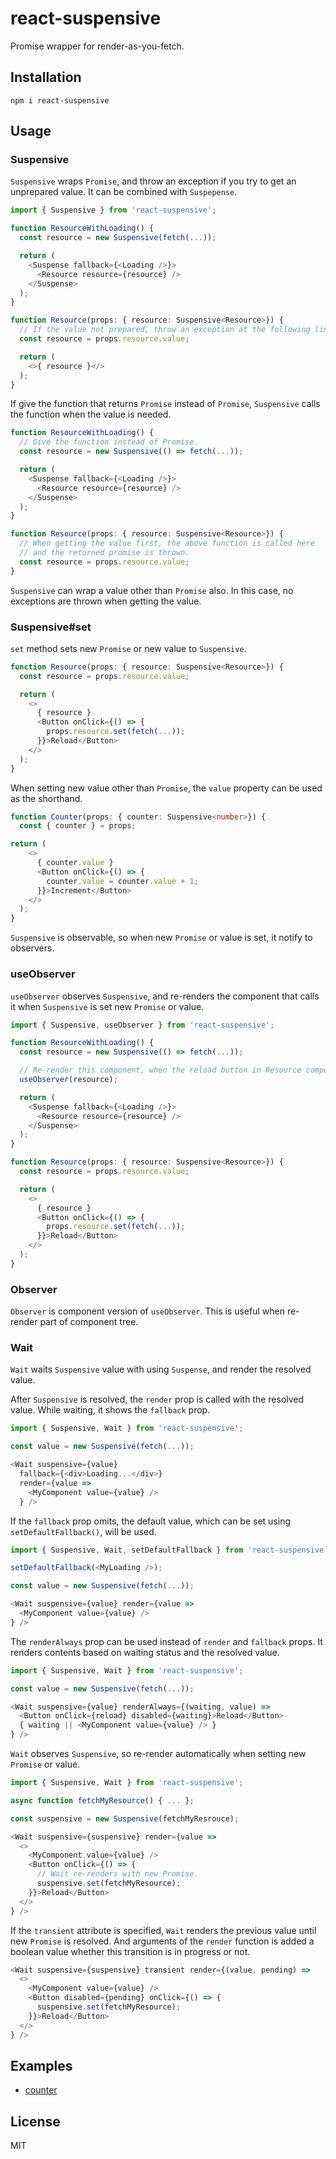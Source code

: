 # react-suspensive

Promise wrapper for render-as-you-fetch.

## Installation

```
npm i react-suspensive
```

## Usage

### Suspensive

`Suspensive` wraps `Promise`, and throw an exception if you try to get an unprepared value.
It can be combined with `Suspepense`.

``` typescript
import { Suspensive } from 'react-suspensive';

function ResourceWithLoading() {
  const resource = new Suspensive(fetch(...));

  return (
    <Suspense fallback={<Loading />}>
      <Resource resource={resource} />
    </Suspense>
  );
}

function Resource(props: { resource: Suspensive<Resource>}) {
  // If the value not prepared, throw an exception at the following line.
  const resource = props.resource.value;

  return (
    <>{ resource }</>
  );
}
```

If give the function that returns `Promise` instead of `Promise`,
`Suspensive` calls the function when the value is needed.

``` typescript
function ResourceWithLoading() {
  // Give the function instead of Promise.
  const resource = new Suspensive(() => fetch(...));

  return (
    <Suspense fallback={<Loading />}>
      <Resource resource={resource} />
    </Suspense>
  );
}

function Resource(props: { resource: Suspensive<Resource>}) {
  // When getting the value first, the above function is called here
  // and the returned promise is thrown.
  const resource = props.resource.value;
}
```

`Suspensive` can wrap a value other than `Promise` also.
In this case, no exceptions are thrown when getting the value.

### Suspensive#set

`set` method sets new `Promise` or new value to `Suspensive`.

``` typescript
function Resource(props: { resource: Suspensive<Resource>}) {
  const resource = props.resource.value;

  return (
    <>
      { resource }
      <Button onClick={() => {
        props.resource.set(fetch(...));
      }}>Reload</Button>
    </>
  );
}
```

When setting new value other than `Promise`, the `value` property can be used as the shorthand.

``` typescript
function Counter(props: { counter: Suspensive<number>}) {
  const { counter } = props;

return (
    <>
      { counter.value }
      <Button onClick={() => {
        counter.value = counter.value + 1;
      }}>Increment</Button>
    </>
  );
}
```

`Suspensive` is observable, so when new `Promise` or value is set, it notify to observers.

### useObserver

`useObserver` observes `Suspensive`, and re-renders the component that calls it
when `Suspensive` is set new `Promise` or value.

``` typescript
import { Suspensive, useObserver } from 'react-suspensive';

function ResourceWithLoading() {
  const resource = new Suspensive(() => fetch(...));

  // Re-render this component, when the reload button in Resource component is clicked.
  useObserver(resource);

  return (
    <Suspense fallback={<Loading />}>
      <Resource resource={resource} />
    </Suspense>
  );
}

function Resource(props: { resource: Suspensive<Resource>}) {
  const resource = props.resource.value;

  return (
    <>
      { resource }
      <Button onClick={() => {
        props.resource.set(fetch(...));
      }}>Reload</Button>
    </>
  );
}
```

### Observer

`Observer` is component version of `useObserver`.
This is useful when re-render part of component tree.

### Wait

`Wait` waits `Suspensive` value with using `Suspense`, and render the resolved value.

After `Suspensive` is resolved, the `render` prop is called with the resolved value.
While waiting, it shows the `fallback` prop.

``` typescript
import { Suspensive, Wait } from 'react-suspensive';

const value = new Suspensive(fetch(...));

<Wait suspensive={value}
  fallback={<div>Loading...</div>}
  render={value =>
    <MyComponent value={value} />
  } />
```

If the `fallback` prop omits, the default value, which can be set using
`setDefaultFallback()`, will be used.

``` typescript
import { Suspensive, Wait, setDefaultFallback } from 'react-suspensive';

setDefaultFallback(<MyLoading />);

const value = new Suspensive(fetch(...));

<Wait suspensive={value} render={value =>
  <MyComponent value={value} />
} />
```

The `renderAlways` prop can be used instead of `render` and `fallback` props.
It renders contents based on waiting status and the resolved value.

``` typescript
import { Suspensive, Wait } from 'react-suspensive';

const value = new Suspensive(fetch(...));

<Wait suspensive={value} renderAlways={(waiting, value) =>
  <Button onClick={reload} disabled={waiting}>Reload</Button>
  { waiting || <MyComponent value={value} /> }
} />
```

`Wait` observes `Suspensive`, so re-render automatically when setting new `Promise` or value.

``` typescript
import { Suspensive, Wait } from 'react-suspensive';

async function fetchMyResource() { ... };

const suspensive = new Suspensive(fetchMyResrouce);

<Wait suspensive={suspensive} render={value =>
  <>
    <MyComponent value={value} />
    <Button onClick={() => {
      // Wait re-renders with new Promise.
      suspensive.set(fetchMyResource);
    }}>Reload</Button>
  </>
} />
```

If the `transient` attribute is specified, `Wait` renders the previous value until new `Promise` is resolved.
And arguments of the `render` function is added a boolean value whether this transition is in progress or not.

``` typescript
<Wait suspensive={suspensive} transient render={(value, pending) =>
  <>
    <MyComponent value={value} />
    <Button disabled={pending} onClick={() => {
      suspensive.set(fetchMyResource);
    }}>Reload</Button>
  </>
} />
```

## Examples

- [counter](examples/counter)

## License

MIT
